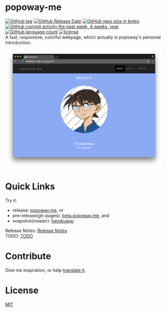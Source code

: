 # popoway-me
[![GitHub tag](https://img.shields.io/github/tag/popoway/popoway-me.svg)](https://github.com/popoway/popoway-me/tags)
[![GitHub Release Date](https://img.shields.io/github/release-date/popoway/popoway-me.svg)](https://github.com/popoway/popoway-me/releases)
[![GitHub repo size in bytes](https://img.shields.io/github/repo-size/popoway/popoway-me.svg)](https://github.com/popoway/popoway-me/releases)
[![GitHub commit activity the past week, 4 weeks, year](https://img.shields.io/github/commit-activity/w/popoway/popoway-me.svg)](https://github.com/popoway/popoway-me/commits)
[![GitHub language count](https://img.shields.io/github/languages/count/popoway/popoway-me.svg)](https://github.com/popoway/popoway-me/search?l=JSON&type=Code)
[![license](https://img.shields.io/github/license/popoway/popoway-me.svg)](https://github.com/popoway/popoway-me/blob/master/LICENSE)  
A fast, responsive, colorful webpage, which actually is popoway's personal introduction.  

![Screenshot of popoway.me](https://github.com/popoway/popoway-me/raw/e43d47493ab882e1d6a394cbb12e3ef285f96f51/assets/desktop_preview.png)

# Quick Links
Try it:
* release: [popoway.me](https://popoway.me), or
* pre-release(gh-pages): [beta.popoway.me](https://beta.popoway.me/me.main.html), and
* snapshot(master): [herokuapp](https://popoway-me.herokuapp.com/me.main.html)  

Release Notes: [Release Notes](https://github.com/popoway/popoway-me/releases)  
TODO: [TODO](https://gist.github.com/popoway/2b03716f16f2b442715455ab8efb310f)

# Contribute
Give me inspiration, or help [translate it](http://popoway-me.oneskyapp.com/collaboration/project/134083).

# License
[MIT](https://github.com/popoway/popoway-me/blob/master/LICENSE)
